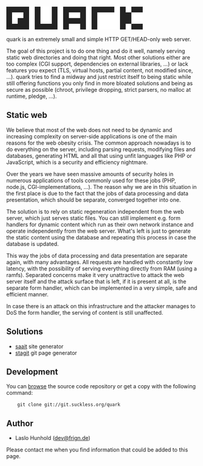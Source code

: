 ![quark](quark.svg)

quark is an extremely small and simple HTTP GET/HEAD-only web server.

The goal of this project is to do one thing and do it well, namely serving
static web directories and doing that right. Most other solutions either
are too complex (CGI support, dependencies on external libraries, ...) or
lack features you expect (TLS, virtual hosts, partial content, not modified
since, ...). quark tries to find a midway and just restrict itself to being
static while still offering functions you only find in more bloated solutions
and being as secure as possible (chroot, privilege dropping, strict parsers,
no malloc at runtime, pledge, ...).

Static web
----------

We believe that most of the web does not need to be dynamic and increasing
complexity on server-side applications is one of the main reasons for the
web obesity crisis.
The common approach nowadays is to do everything on the server, including
parsing requests, modifying files and databases, generating HTML and all
that using unfit languages like PHP or JavaScript, which is a security and
efficiency nightmare.

Over the years we have seen massive amounts of security holes in numerous
applications of tools commonly used for these jobs
(PHP, node.js, CGI-implementations, ...).
The reason why we are in this situation in the first place is due to the fact that
the jobs of data processing and data presentation, which should be separate,
converged together into one.

The solution is to rely on static regeneration independent from the web server,
which just serves static files. You can still implement e.g. form handlers for
dynamic content which run as their own network instance and operate independently
from the web server.
What's left is just to generate the static content using the database and repeating
this process in case the database is updated.

This way the jobs of data processing and data presentation are separate again,
with many advantages. All requests are handled with constantly low latency, with
the possibility of serving everything directly from RAM (using a ramfs). Separated
concerns make it very unattractive to attack the web server itself and the
attack surface that is left, if it is present at all, is the separate form handler,
which can be implemented in a very simple, safe and efficient manner.

In case there is an attack on this infrastructure and the attacker manages to
DoS the form handler, the serving of content is still unaffected.

Solutions
---------

* [saait](http://git.codemadness.nl/saait/log.html) site generator
* [stagit](http://git.codemadness.nl/stagit/log.html) git page generator

Development
-----------

You can [browse](//git.suckless.org/quark) the source code repository or
get a copy with the following command:

        git clone git://git.suckless.org/quark

Author
------

* Laslo Hunhold (dev@frign.de)

Please contact me when you find information that could be added to this
page.
